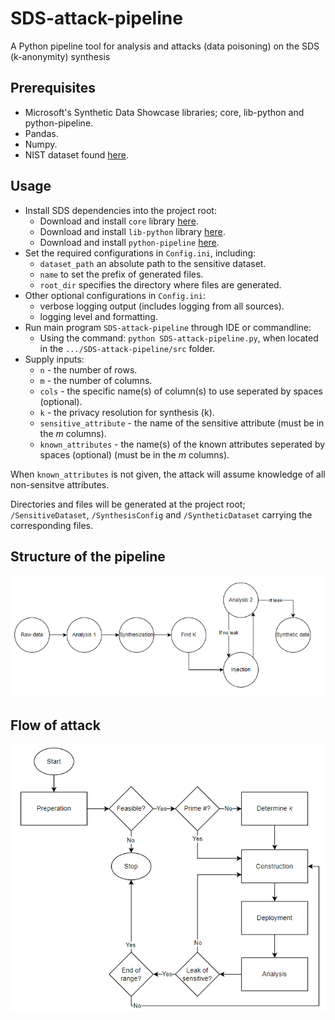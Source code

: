 # SDS-attack-pipeline
A Python pipeline tool for analysis and attacks (data poisoning) on the SDS (k-anonymity) synthesis

## Prerequisites
- Microsoft's Synthetic Data Showcase libraries; core, lib-python and python-pipeline.
- Pandas.
- Numpy.
- NIST dataset found [here](https://github.com/usnistgov/SDNist/tree/main/nist%20diverse%20communities%20data%20excerpts/national).

## Usage
- Install SDS dependencies into the project root:
  - Download and install `core` library [here](https://github.com/microsoft/synthetic-data-showcase/tree/main/packages/core).
  - Download and install `lib-python` library [here](https://github.com/microsoft/synthetic-data-showcase/tree/main/packages/python-pipeline).
  - Download and install `python-pipeline` [here](https://github.com/microsoft/synthetic-data-showcase/tree/main/packages/python-pipeline).
- Set the required configurations in `Config.ini`, including:
  - `dataset_path` an absolute path to the sensitive dataset.
  - `name` to set the prefix of generated files.
  - `root_dir` specifies the directory where files are generated.
- Other optional configurations in `Config.ini`:
    - verbose logging output (includes logging from all sources).
    - logging level and formatting.
- Run main program `SDS-attack-pipeline` through IDE or commandline:
  - Using the command: `python SDS-attack-pipeline.py`, when located in the `.../SDS-attack-pipeline/src` folder.
- Supply inputs:
  -  `n` - the number of rows.
  -  `m` - the number of columns.
  -  `cols` - the specific name(s) of column(s) to use seperated by spaces (optional).
  -  `k` - the privacy resolution for synthesis (k).
  -  `sensitive_attribute` - the name of the sensitive attribute (must be in the _m_ columns).
  - `known_attributes` - the name(s) of the known attributes seperated by spaces (optional) (must be in the _m_ columns).

When `known_attributes` is not given, the attack will assume knowledge of all non-sensitve attributes.

Directories and files will be generated at the project root; `/SensitiveDataset`, `/SynthesisConfig` and `/SyntheticDataset` carrying the corresponding files.

## Structure of the pipeline
![pipeline](pipeline-diagram.png)

## Flow of attack
![pipeline](flow.png)
